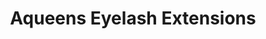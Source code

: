 ---
title: "Aqueens Eyelash Extensions"
url: /fresh-meadows/aqueens-eyelash-extensions/
shop: beauty
---